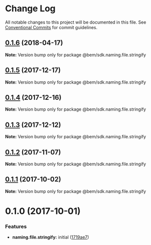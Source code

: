 # Change Log

All notable changes to this project will be documented in this file.
See [Conventional Commits](https://conventionalcommits.org) for commit guidelines.

<a name="0.1.6"></a>
## [0.1.6](https://github.com/bem/bem-sdk/compare/@bem/sdk.naming.file.stringify@0.1.5...@bem/sdk.naming.file.stringify@0.1.6) (2018-04-17)




**Note:** Version bump only for package @bem/sdk.naming.file.stringify

<a name="0.1.5"></a>
## [0.1.5](https://github.com/bem/bem-sdk/compare/@bem/sdk.naming.file.stringify@0.1.4...@bem/sdk.naming.file.stringify@0.1.5) (2017-12-17)




**Note:** Version bump only for package @bem/sdk.naming.file.stringify

<a name="0.1.4"></a>
## [0.1.4](https://github.com/bem/bem-sdk/compare/@bem/sdk.naming.file.stringify@0.1.3...@bem/sdk.naming.file.stringify@0.1.4) (2017-12-16)




**Note:** Version bump only for package @bem/sdk.naming.file.stringify

<a name="0.1.3"></a>
## [0.1.3](https://github.com/bem/bem-sdk/compare/@bem/sdk.naming.file.stringify@0.1.2...@bem/sdk.naming.file.stringify@0.1.3) (2017-12-12)




**Note:** Version bump only for package @bem/sdk.naming.file.stringify

<a name="0.1.2"></a>
## [0.1.2](https://github.com/bem/bem-sdk/compare/@bem/sdk.naming.file.stringify@0.1.0...@bem/sdk.naming.file.stringify@0.1.2) (2017-11-07)




**Note:** Version bump only for package @bem/sdk.naming.file.stringify

<a name="0.1.1"></a>
## [0.1.1](https://github.com/bem/bem-sdk/compare/@bem/sdk.naming.file.stringify@0.1.0...@bem/sdk.naming.file.stringify@0.1.1) (2017-10-02)




**Note:** Version bump only for package @bem/sdk.naming.file.stringify

<a name="0.1.0"></a>
# 0.1.0 (2017-10-01)


### Features

* **naming.file.stringify:** initial ([1719ae7](https://github.com/bem/bem-sdk/commit/1719ae7))
